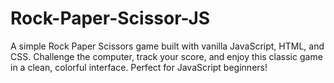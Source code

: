 # Rock-Paper-Scissor-JS
A simple Rock Paper Scissors game built with vanilla JavaScript, HTML, and CSS. Challenge the computer, track your score, and enjoy this classic game in a clean, colorful interface. Perfect for JavaScript beginners!
